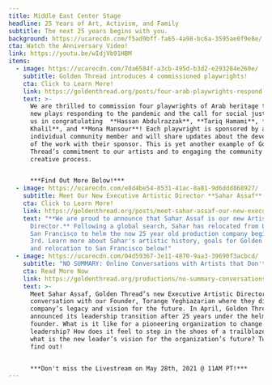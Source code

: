 ```yaml
---
title: Middle East Center Stage
headline: 25 Years of Art, Activism, and Family
subtitle: The next 25 years begins with you.
background: https://ucarecdn.com/f5ad9bff-fa65-4a98-bc6a-3595ae0f9e8e/
cta: Watch the Anniversary Video!
link: https://youtu.be/wIdjVb91HBM
items:
  - image: https://ucarecdn.com/7da6584f-a3cb-495d-b3d2-e293284e260e/
    subtitle: Golden Thread introduces 4 commissioned playwrights!
    cta: Click to Learn More!
    link: https://goldenthread.org/posts/four-arab-playwrights-respond-to-the-now/
    text: >-
      We are thrilled to commission four playwrights of Arab heritage to write
      new plays responding to the pandemic and the call for social justice. Join
      us in congratulating  **Hassan Abdulrazzak**, **Tariq Hamami**, **Hannah
      Khalil**, and **Mona Mansour**! Each playwright is sponsored by an
      individual community member and will share updates about the development
      of the work with their sponsor. This is yet another example of Golden
      Thread’s commitment to our artists and to engaging the community in the
      creative process.


      ***Find Out More Below!***
  - image: https://ucarecdn.com/e8d4be54-8531-41ac-8a81-9d6ddd868927/
    subtitle: Meet Our New Executive Artistic Director **Sahar Assaf**!
    cta: Click to Learn More!
    link: https://goldenthread.org/posts/meet-sahar-assaf-our-new-executive-artistic-director
    text: "**We are proud to announce that Sahar Assaf is our new Artistic
      Director.** Following a global search, Sahar has relocated from Lebanon to
      San Francisco to helm the now 25 year old production company beginning May
      3rd. Learn more about Sahar's artistic history, goals for Golden Thread,
      and relocation to San Francisco below!"
  - image: https://ucarecdn.com/04d59367-3e11-4870-9aa3-39690f3acbcd/
    subtitle: "NO SUMMARY: Online Conversations with Artists that Don't Fit in a Box!"
    cta: Read More Now
    link: https://goldenthread.org/productions/no-summary-conversations-with-artists-that-dont-fit-in-a-box/
    text: >-
      Meet Sahar Assaf, Golden Thread’s new Executive Artistic Director in
      conversation with our Founder, Torange Yeghiazarian where they discuss the
      company’s legacy and vision for the future. In April, Golden Thread
      announced its leadership transition after 25 years under the helm of its
      founder. What is it like for a pioneering organization to change
      leadership? How does it feel to step in the shoes of a trailblazer? And
      what is the new leader’s vision for the organization’s future? Tune in to
      find out! 


      ***Don't miss the Livestream on May 28th, 2021 @ 11AM PT!***
---
```

